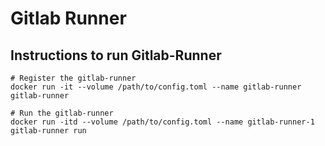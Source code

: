 # Gitlab Runner

## Instructions to run Gitlab-Runner

```
# Register the gitlab-runner
docker run -it --volume /path/to/config.toml --name gitlab-runner gitlab-runner

# Run the gitlab-runner
docker run -itd --volume /path/to/config.toml --name gitlab-runner-1 gitlab-runner run
```
